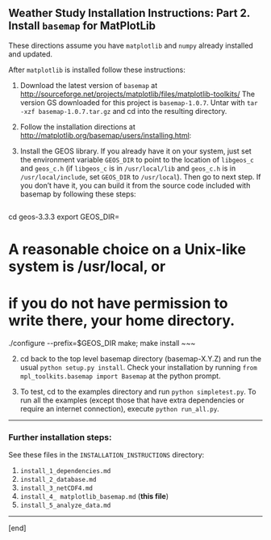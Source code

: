 ## Weather Study Installation Instructions: Part 2. Install `basemap` for MatPlotLib

These directions assume you have `matplotlib` and `numpy` already installed and updated.

After `matplotlib` is installed follow these instructions:

 1. Download the latest version of `basemap` at http://sourceforge.net/projects/matplotlib/files/matplotlib-toolkits/
The version GS downloaded for this project is `basemap-1.0.7`. Untar with `tar -xzf basemap-1.0.7.tar.gz` and cd into the resulting directory.

 1. Follow the installation directions at http://matplotlib.org/basemap/users/installing.html:

   2. Install the GEOS library. If you already have it on your system, just set the environment variable `GEOS_DIR` to point to the location of `libgeos_c` and `geos_c.h` (if `libgeos_c` is in `/usr/local/lib` and `geos_c.h` is in `/usr/local/include`, set `GEOS_DIR` to `/usr/local`). Then go to next step. If you don’t have it, you can build it from the source code included with basemap by following these steps:

        ~~~
cd geos-3.3.3
export GEOS_DIR=<where you want the libs and headers to go>
# A reasonable choice on a Unix-like system is /usr/local, or
# if you do not have permission to write there, your home directory.
./configure --prefix=$GEOS_DIR
make; make install
        ~~~

   2. cd back to the top level basemap directory (basemap-X.Y.Z) and run the usual `python setup.py install`. Check your installation by running `from mpl_toolkits.basemap import Basemap` at the python prompt.

   2. To test, cd to the examples directory and run `python simpletest.py`. To run all the examples (except those that have extra dependencies or require an internet connection), execute `python run_all.py`.

---

### Further installation steps:

See these files in the `INSTALLATION_INSTRUCTIONS` directory:

 1. `install_1_dependencies.md`
 1. `install_2_database.md`
 1. `install_3_netCDF4.md`
 1. `install_4_ matplotlib_basemap.md` (**this file**)
 1. `install_5_analyze_data.md`

---

[end]
